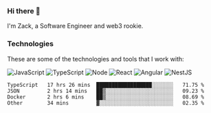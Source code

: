 ### Hi there 👋
I'm Zack, a Software Engineer and web3 rookie.

### Technologies
These are some of the technologies and tools that I work with:

![JavaScript](https://img.shields.io/badge/JavaScript-323330.svg?logo=javascript&logoColor=F7DF1E) 
![TypeScript](https://img.shields.io/badge/TypeScript-007ACC.svg?logo=typescript&logoColor=white) 
![Node](https://img.shields.io/badge/Node.js-43853D.svg?logo=node.js&logoColor=white)
![React](https://img.shields.io/badge/React-20232a.svg?logo=react&logoColor=61DAFB) 
![Angular](https://img.shields.io/badge/Angular-E23237.svg?logo=angularjs&logoColor=white)
![NestJS](https://img.shields.io/badge/NestJS-E0234E?logo=nestjs&logoColor=white)

<!--START_SECTION:waka-->

```text
TypeScript   17 hrs 26 mins  ██████████████████░░░░░░░   71.75 %
JSON         2 hrs 14 mins   ██▒░░░░░░░░░░░░░░░░░░░░░░   09.23 %
Docker       2 hrs 6 mins    ██▒░░░░░░░░░░░░░░░░░░░░░░   08.69 %
Other        34 mins         ▓░░░░░░░░░░░░░░░░░░░░░░░░   02.35 %
```

<!--END_SECTION:waka-->
